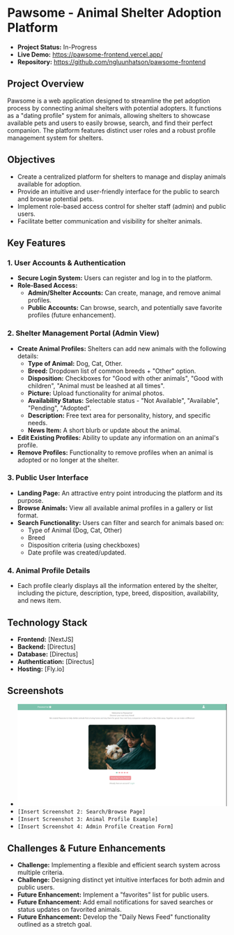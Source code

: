 # Pawsome - Animal Shelter Adoption Platform

* **Project Status:** In-Progress
* **Live Demo:** https://pawsome-frontend.vercel.app/
* **Repository:** https://github.com/ngluunhatson/pawsome-frontend

## Project Overview

Pawsome is a web application designed to streamline the pet adoption process by connecting animal shelters with potential adopters. It functions as a "dating profile" system for animals, allowing shelters to showcase available pets and users to easily browse, search, and find their perfect companion. The platform features distinct user roles and a robust profile management system for shelters.

## Objectives

* Create a centralized platform for shelters to manage and display animals available for adoption.
* Provide an intuitive and user-friendly interface for the public to search and browse potential pets.
* Implement role-based access control for shelter staff (admin) and public users.
* Facilitate better communication and visibility for shelter animals.

## Key Features

### 1. User Accounts & Authentication
* **Secure Login System:** Users can register and log in to the platform.
* **Role-Based Access:**
    * **Admin/Shelter Accounts:** Can create, manage, and remove animal profiles.
    * **Public Accounts:** Can browse, search, and potentially save favorite profiles (future enhancement).

### 2. Shelter Management Portal (Admin View)
* **Create Animal Profiles:** Shelters can add new animals with the following details:
    * **Type of Animal:** Dog, Cat, Other.
    * **Breed:** Dropdown list of common breeds + "Other" option.
    * **Disposition:** Checkboxes for "Good with other animals", "Good with children", "Animal must be leashed at all times".
    * **Picture:** Upload functionality for animal photos.
    * **Availability Status:** Selectable status - "Not Available", "Available", "Pending", "Adopted".
    * **Description:** Free text area for personality, history, and specific needs.
    * **News Item:** A short blurb or update about the animal.
* **Edit Existing Profiles:** Ability to update any information on an animal's profile.
* **Remove Profiles:** Functionality to remove profiles when an animal is adopted or no longer at the shelter.

### 3. Public User Interface
* **Landing Page:** An attractive entry point introducing the platform and its purpose.
* **Browse Animals:** View all available animal profiles in a gallery or list format.
* **Search Functionality:** Users can filter and search for animals based on:
    * Type of Animal (Dog, Cat, Other)
    * Breed
    * Disposition criteria (using checkboxes)
    * Date profile was created/updated.

### 4. Animal Profile Details
* Each profile clearly displays all the information entered by the shelter, including the picture, description, type, breed, disposition, availability, and news item.

## Technology Stack

* **Frontend:** [NextJS]
* **Backend:** [Directus]
* **Database:** [Directus]
* **Authentication:** [Directus]
* **Hosting:** [Fly.io]

## Screenshots

* ![Screenshot-1](https://github.com/ngluunhatson/ngluunhatson/blob/main/image.png?raw=true)
* `[Insert Screenshot 2: Search/Browse Page]`
* `[Insert Screenshot 3: Animal Profile Example]`
* `[Insert Screenshot 4: Admin Profile Creation Form]`

## Challenges & Future Enhancements

* **Challenge:** Implementing a flexible and efficient search system across multiple criteria.
* **Challenge:** Designing distinct yet intuitive interfaces for both admin and public users.
* **Future Enhancement:** Implement a "favorites" list for public users.
* **Future Enhancement:** Add email notifications for saved searches or status updates on favorited animals.
* **Future Enhancement:** Develop the "Daily News Feed" functionality outlined as a stretch goal.